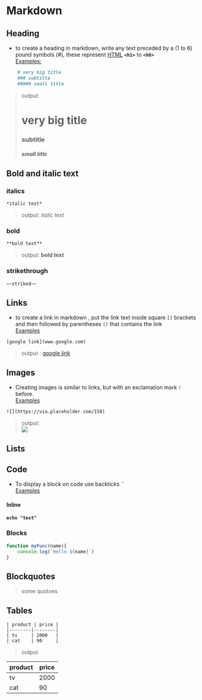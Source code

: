 # Markdown

## Heading
* to create a heading in markdown, write any text preceded by a (1 to 6) pound symbols (#), these represent [HTML](../HTML/README.md) **`<h1>`** to **`<h6>`**  
<ins>Examples:</ins>
```markdown
    # very big title
    ### subtitle
    ##### small title
```
> output:
>    # very big title
>  ### subtitle
>   ##### small title
## Bold and italic text
### italics
```
*italic text*
```
> output:
*italic text*
### bold
```
**bold text**
```
> output: 
> **bold text** 
### strikethrough
```md
~~striked~~
```
## Links
* to create a link in markdown , put the link text inside square `[]` brackets and then followed by parentheses `()` that contains the link  
<ins>Examples</ins>
```
[google link](www.google.com)
```
> output : [google link](www.google.com) 

## Images
* Creating images is similar to links, but with an exclamation mark `!` before.  
<ins>Examples</ins>
```
![](https://via.placeholder.com/150)
```
> output:  
![](https://via.placeholder.com/150)
## Lists

## Code
* To display a block on code use backticks ``  
<ins>Examples</ins>
#### Inline
**`echo "test" `**

### Blocks
```js 
function myFunc(name){
    console.log(`Hello ${name}`)
}
```

## Blockquotes
> some quotoes
## Tables
```
| product | price |
|--------|--------|
| tv     | 2000   |
| cat    | 90     |
```
> output  
 
| product | price |
|--------|--------|
| tv     | 2000   |
| cat    | 90     |
